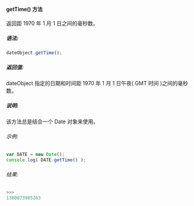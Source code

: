 #### getTime() 方法

  返回距 1970 年 1 月 1 日之间的毫秒数。

##### 语法:

  ```javascript
  dateObject.getTime();
  ```

##### 返回值:

  dateObject 指定的日期和时间距 1970 年 1 月 1 日午夜( GMT 时间 )之间的毫秒数。

##### 说明:

  该方法总是结合一个 Date 对象来使用。

###### 示例:

  ```javascript
  var DATE = new Date();
  console.log( DATE.getTime() );
  ```

###### 结果:

  ```javascript
  >>>
  1380073985263
  ```
